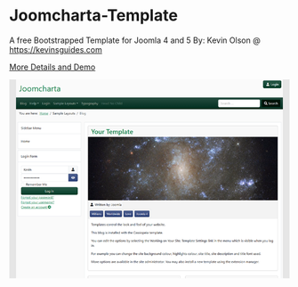 # Joomcharta-Template

A free Bootstrapped Template for Joomla 4 and 5
By: Kevin Olson @ https://kevinsguides.com

[More Details and Demo](https://kevinsguides.com/guides/webdev/joomla4/free-extensions/joomcharta-free-joomla-template)

![Screenshot](media/templates/site/joomcharta/images/template_preview.png)




